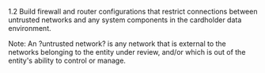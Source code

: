 1.2 Build firewall and router 
configurations that restrict connections 
between untrusted networks and any 
system components in the cardholder 
data environment. 

Note: An ?untrusted network? is any 
network that is external to the networks 
belonging to the entity under review, 
and/or which is out of the entity's ability 
to control or manage. 


